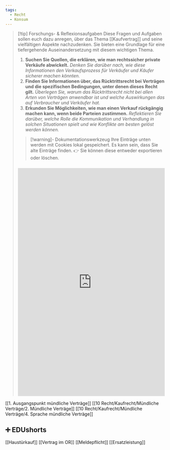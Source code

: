 ```yaml
---
tags:
  - Recht
  - Konsum
---
```

>[!tip] Forschungs- & Reflexionsaufgaben
>Diese Fragen und Aufgaben sollen euch dazu anregen, über das Thema [[Kaufvertrag]] und seine vielfältigen Aspekte nachzudenken. Sie bieten eine Grundlage für eine tiefergehende Auseinandersetzung mit diesem wichtigen Thema.
>1. **Suchen Sie Quellen, die erklären, wie man rechtssicher private Verkäufe abwickelt.**	*Denken Sie darüber nach, wie diese Informationen den Verkaufsprozess für Verkäufer und Käufer sicherer machen könnten.*
>2. **Finden Sie Informationen über, das Rücktrittsrecht bei Verträgen und die spezifischen Bedingungen, unter denen dieses Recht gilt.**	*Überlegen Sie, warum das Rücktrittsrecht nicht bei allen Arten von Verträgen anwendbar ist und welche Auswirkungen das auf Verbraucher und Verkäufer hat.*
>3. **Erkunden Sie Möglichkeiten, wie man einen Verkauf rückgängig machen kann, wenn beide Parteien zustimmen.**	*Reflektieren Sie darüber, welche Rolle die Kommunikation und Verhandlung in solchen Situationen spielt und wie Konflikte am besten gelöst werden können.*
>   
>>[!warning]- Dokumentationswerkzeug 
>Ihre Einträge unten werden mit Cookies lokal gespeichert. Es kann sein, dass Sie alte Einträge finden. 
>👉 Sie können diese entweder exportieren oder löschen.
>#####
><iframe src="https://app.Lumi.education/api/v1/run/nYkJQz/embed" width="100%" height="720" frameborder="0" allowfullscreen="allowfullscreen" allow="geolocation *; microphone *; camera *; midi *; encrypted-media *"></iframe>

[[1. Ausgangspunkt mündliche Verträge]]
[[10 Recht/Kaufrecht/Mündliche Verträge/2. Mündliche Verträge]]
[[10 Recht/Kaufrecht/Mündliche Verträge/4. Sprache mündliche Verträge]]

## ➕ EDUshorts
[[Haustürkauf]]
[[Vertrag im OR]]
[[Meldepflicht]]
[[Ersatzleistung]]